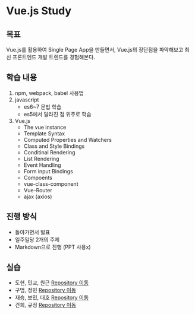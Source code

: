 # Vue.js Study

## 목표
Vue.js를 활용하여 Single Page App을 만들면서, Vue.js의 장단점을 파악해보고 최신 프론트엔드 개발 트렌드를 경험해본다.

## 학습 내용
1. npm, webpack, babel 사용법
2. javascript
   - es6~7 문법 학습
   - es5에서 달라진 점 위주로 학습
3. Vue.js
   - The vue instance
   - Template Syntax
   - Computed Properties and Watchers
   - Class and Style Bindings
   - Conditinal Rendering
   - List Rendering
   - Event Handling
   - Form input Bindings
   - Compoents
   - vue-class-component
   - Vue-Router
   - ajax (axios)

## 진행 방식
 - 돌아가면서 발표
 - 일주일당 2개의 주제
 - Markdown으로 진행 (PPT 사용x)

## 실습
- 도현, 민교, 원근 [Repository 이동](https://github.com/LandvibeDev/inharo)
- 구범, 정민 [Repository 이동](https://github.com/LandvibeDev/reservation_system)
- 재승, 보민, 대호 [Repository 이동](https://github.com/LandvibeDev/catch-video)
- 건희, 규정 [Repository 이동](https://github.com/LandvibeDev/CodeFoilo)
